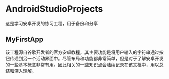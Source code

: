 # AndroidStudioProjects
这是学习安卓开发的练习工程，用于备份和分享
## MyFirstApp
该工程源自谷歌开发者的官方安卓教程，其主要功能是将用户输入的字符串通过按钮传递到另一个活动界面中。尽管布局和功能都非常简单，但是对于了解安卓开发的一些基本概念非常有用。因此相关的一些知识点会陆续记录在该文档中，用以总结和深入理解。